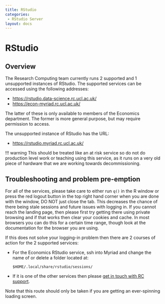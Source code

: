 ```yaml
---
title: RStudio
categories:
 - RStudio Server
layout: docs
---
```


# RStudio

## Overview

The Research Computing team currently runs 2 supported and 1 unsupported instances of RStudio. The supported services can be accessed using the following addresses:

 - <https://rstudio.data-science.rc.ucl.ac.uk/>
 - <https://econ-myriad.rc.ucl.ac.uk/>

The latter of these is only available to members of the Economics department. The former is more general purpose, but may require permission to access.

The unsupported instance of RStudio has the URL:

 - <https://rstudio.myriad.rc.ucl.ac.uk/>

!!! warning
	This should be treated like an at risk service so do not do production level work or teaching using this service, as
	it runs on a very old piece of hardware that we are working towards decommissioning.

## Troubleshooting and problem pre-emption

For all of the services, please take care to either run `q()` in the R window or press the red logout button in the top right hand corner when you are done with the window, DO NOT just close the tab. This decreases the chance of there being stale sessions and future issues with logging in. If you cannot reach the landing page, then please first try getting there using private browsing and if that works then clear your cookies and cache. In most browsers you can do this for a certain time range, though look at the documentation for the browser you are using.

If this does not solve your logging-in problem then there are 2 courses of action for the 2 supported services:

 - For the Economics RStudio service, ssh into Myriad and change the name of or delete a folder located at:
    
    ```
    $HOME/.local/share/rstudio/sessions/
    ```

 - If it is one of the other services then please [get in touch with RC support](../Contact_Us.md).

Note that this route should only be taken if you are getting an ever-spinning loading screen.

